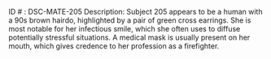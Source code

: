 ID # : DSC-MATE-205
Description: Subject 205 appears to be a human with a 90s brown hairdo, highlighted by a pair of green cross earrings. She is most notable for her infectious smile, which she often uses to diffuse potentially stressful situations. A medical mask is usually present on her mouth, which gives credence to her profession as a firefighter.
